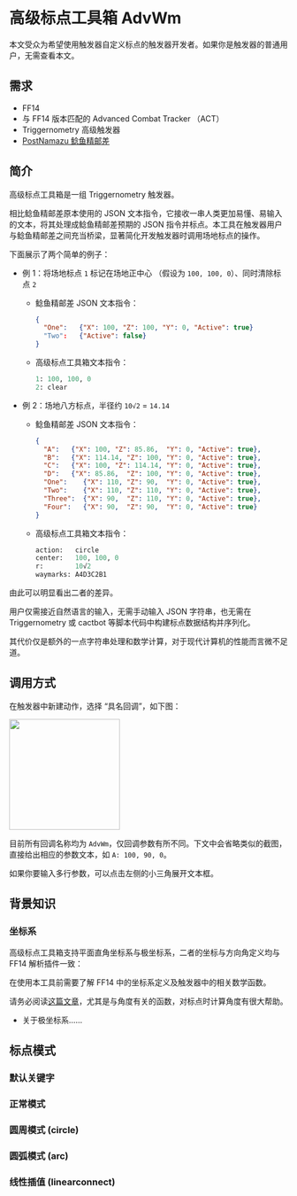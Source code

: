 # 高级标点工具箱 AdvWm

本文受众为希望使用触发器自定义标点的触发器开发者。如果你是触发器的普通用户，无需查看本文。  

## 需求

- FF14
- 与 FF14 版本匹配的 Advanced Combat Tracker （ACT）
- Triggernometry 高级触发器
- [PostNamazu 鲶鱼精邮差](https://github.com/Natsukage/PostNamazu)

## 简介

高级标点工具箱是一组 Triggernometry 触发器。

相比鲶鱼精邮差原本使用的 JSON 文本指令，它接收一串人类更加易懂、易输入的文本，将其处理成鲶鱼精邮差预期的 JSON 指令并标点。本工具在触发器用户与鲶鱼精邮差之间充当桥梁，显著简化开发触发器时调用场地标点的操作。

下面展示了两个简单的例子：

- 例 1：将场地标点 `1` 标记在场地正中心 （假设为 `100, 100, 0`）、同时清除标点 `2`

  - 鲶鱼精邮差 JSON 文本指令：

    ```json
    {
      "One":   {"X": 100, "Z": 100, "Y": 0, "Active": true}
      "Two":   {"Active": false}
    }
    ```

  - 高级标点工具箱文本指令：

    ```python
    1: 100, 100, 0
    2: clear
    ```

- 例 2：场地八方标点，半径约 `10√2` = `14.14`

  - 鲶鱼精邮差 JSON 文本指令：

    ```json
    {
      "A":   {"X": 100, "Z": 85.86,  "Y": 0, "Active": true},  
      "B":   {"X": 114.14, "Z": 100, "Y": 0, "Active": true},  
      "C":   {"X": 100, "Z": 114.14, "Y": 0, "Active": true},   
      "D":   {"X": 85.86,  "Z": 100, "Y": 0, "Active": true},   
      "One":    {"X": 110, "Z": 90,  "Y": 0, "Active": true},   
      "Two":    {"X": 110, "Z": 110, "Y": 0, "Active": true},   
      "Three":  {"X": 90,  "Z": 110, "Y": 0, "Active": true},  
      "Four":   {"X": 90,  "Z": 90,  "Y": 0, "Active": true}
    }
    ```

  - 高级标点工具箱文本指令：

    ```python
    action:   circle
    center:   100, 100, 0
    r:        10√2
    waymarks: A4D3C2B1
    ```
    
由此可以明显看出二者的差异。

用户仅需接近自然语言的输入，无需手动输入 JSON 字符串，也无需在 Triggernometry 或 cactbot 等脚本代码中构建标点数据结构并序列化。

其代价仅是额外的一点字符串处理和数学计算，对于现代计算机的性能而言微不足道。

## 调用方式

在触发器中新建动作，选择 “具名回调”，如下图：

<img src="https://github.com/user-attachments/assets/b28aa793-e204-41e9-995f-3829be4902fb" height="200">

目前所有回调名称均为 `AdvWm`，仅回调参数有所不同。下文中会省略类似的截图，直接给出相应的参数文本，如 `A: 100, 90, 0`。

如果你要输入多行参数，可以点击左侧的小三角展开文本框。

## 背景知识

### 坐标系

高级标点工具箱支持平面直角坐标系与极坐标系，二者的坐标与方向角定义均与 FF14 解析插件一致：

在使用本工具前需要了解 FF14 中的坐标系定义及触发器中的相关数学函数。

请务必阅读[这篇文章](https://github.com/MnFeN/ACT_Tech_Guide/blob/main/Triggernometry%20%E8%A7%A6%E5%8F%91%E5%99%A8%E5%86%99%E4%BD%9C%E6%8C%87%E5%8D%97/%E5%9D%90%E6%A0%87%E7%B3%BB%E4%B8%8E%E8%A7%92%E5%BA%A6.md)，尤其是与角度有关的函数，对标点时计算角度有很大帮助。

- 关于极坐标系……

## 标点模式

### 默认关键字

### 正常模式

### 圆周模式 (circle)

### 圆弧模式 (arc)

### 线性插值 (linearconnect)
